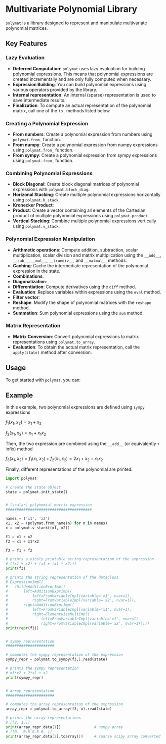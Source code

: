 # Multivariate Polynomial Library

`polymat` is a library designed to represent and manipulate multivariate polynomial matrices.

## Key Features

### Lazy Evaluation

- **Deferred Computation**: `polymat` uses lazy evaluation for building polynomial expressions. This means that polynomial expressions are created incrementally and are only fully computed when necessary.
- **Expression Building**: You can build polynomial expressions using various operators provided by the library.
- **Internal representation**: An internal (sparse) representation is used to save intermediate results.
- **Finalization**: To compute an actual representation of the polynomial matrix, call one of the `to_` methods listed below. 

### Creating a Polynomial Expression

- **From numbers**: Create a polynomial expression from numbers using `polymat.from_` function.
- **From numpy**: Create a polynomial expression from numpy expressions using `polymat.from_` function.
- **From sympy**: Create a polynomial expression from sympy expressions using `polymat.from_` function.

### Combining Polynomial Expressions

- **Block Diagonal**: Create block diagonal matrices of polynomial expressions with `polymat.block_diag`.
- **Horizonal Stacking**: Create multiple polynomial expressions horizontally using `polymat.h_stack`.
- **Kronecker Product**: 
- **Product**: Create a vector containing all elements of the Cartesian product of multiple polynomial expressions using `polymat.product`.
- **Vertical Stacking**: Combine multiple polynomial expressions vertically using `polymat.v_stack`.

### Polynomial Expression Manipulation

- **Arithmetic operations**: Compute addition, subtraction, scalar multiplication, scalar division and matrix multiplication using the `__add__`, `__sub__`, `__mul__`, `__truediv__`, and `__matmul__` methods.
- **Caching**: Cache the intermediate representation of the polynomial expression in the state.
- **Combinations**:
- **Diagonalization**:
- **Differentiation**: Compute derivatives using the `diff` method.
- **Evaluation**: Replace variables within expressions using the `eval` method.
- **Filter vector**:
- **Reshape**: Modify the shape of polynomial matrices with the `reshape` method.
- **Summation**: Sum polynomial expressions using the `sum` method.

### Matrix Representation

- **Matrix Conversion**: Convert polynomial expressions to matrix representations using `polymat.to_array`.
- **Evaluation**: To obtain the actual matrix representation, call the `apply(state)` method after conversion.



## Usage

To get started with `polymat`, you can:




## Example

In this example, two polynomial expressions are defined using `sympy` expressions

$f_1(x_1, x_2) = x_1 + x_2$

$f_2(x_1, x_2) = x_1 + x_1 x_2$

Then, the two expression are combined using the `__add__` (or equivalently `+` infix) method

$f_3(x_1, x_2) = f_1(x_1, x_2) + f_2(x_1, x_2) = 2 x_1 + x_2 + x_1 x_2$

Finally, different representations of the polynomial are printed.

``` python
import polymat

# create the state object
state = polymat.init_state()


# (scalar) polynomial matrix expression
#######################################

names = ('x1', 'x2')
x1, x2 = (polymat.from_name(n) for n in names)
x = polymat.v_stack((x1, x2))

f1 = x1 + x2
f2 = x1 + x1*x2

f3 = f1 + f2

# prints a nicely printable string representation of the expression
# ((x1 + x2) + (x1 + (x1 * x2)))
print(f3)

# prints the string representation of the dataclass
# ExpressionImpl(
#   child=AdditionExprImpl(
#       left=AdditionExprImpl(
#           left=FromVariableImpl(variable='x1', nvar=1),
#           right=FromVariableImpl(variable='x2', nvar=1)),
#       right=AdditionExprImpl(
#           left=FromVariableImpl(variable='x1', nvar=1),
#           right=ElementwiseMultImpl(
#               left=FromVariableImpl(variable='x1', nvar=1),
#               right=FromVariableImpl(variable='x2', nvar=1)))))
print(repr(f3))


# sympy representation
######################

# computes the sympy representation of the expression
sympy_repr = polymat.to_sympy(f3,).read(state)

# prints the sympy representation
# x1*x2 + 2*x1 + x2
print(sympy_repr)


# array representation
######################

# computes the array representation of the expression
array_repr = polymat.to_array(f3, x).read(state)

# prints the array representations
# [[2. 1.]]
print(array_repr.data[1])               # numpy array
# [[0.  0.5 0.5 0. ]]
print(array_repr.data[2].toarray())     # sparse scipy array converted to an numpy array
```
